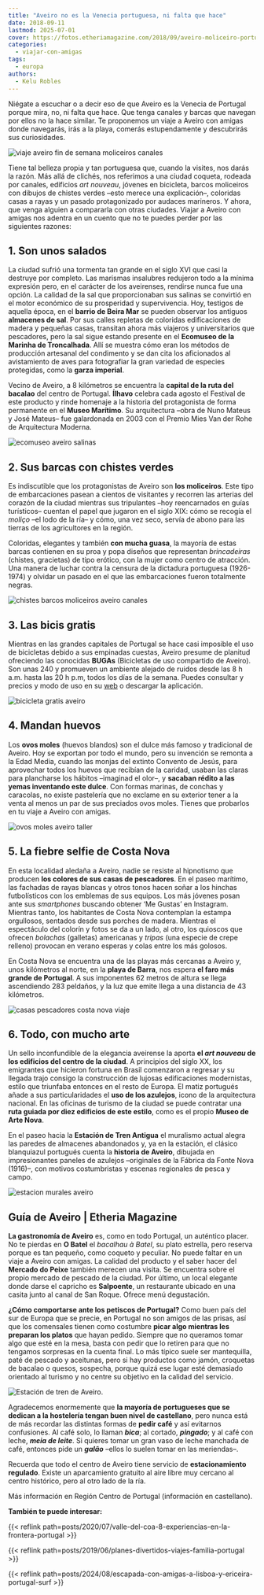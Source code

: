 ```yaml
---
title: "Aveiro no es la Venecia portuguesa, ni falta que hace"
date: 2018-09-11
lastmod: 2025-07-01
cover: https://fotos.etheriamagazine.com/2018/09/aveiro-moliceiro-portugal-e1556956577209.jpg
categories: 
  - viajar-con-amigas
tags: 
  - europa
authors: 
  - Kelu Robles
---
```


Niégate a escuchar o a decir eso de que Aveiro es la Venecia de Portugal porque mira, 
no, ni falta que hace. Que tenga canales y barcas que navegan por ellos no la hace 
similar. Te proponemos un viaje a Aveiro con amigas donde navegarás, irás a la playa, 
comerás estupendamente y descubrirás sus curiosidades. 

![viaje aveiro fin de semana moliceiros canales](https://fotos.etheriamagazine.com/2018/09/Atardecer-Aveiro-Etheria-e1556956528835.jpg "Atardecer sobre los canales de Aveiro. © Kelu Robles")

<!-- LEGACY_UPDATED: Actualizado 7/2025 -->

Tiene tal belleza propia y tan portuguesa que, cuando la visites, nos darás la razón. 
Más allá de clichés, nos referimos a una ciudad coqueta, rodeada por canales, edificios 
_art nouveau_, jóvenes en bicicleta, barcos moliceiros con dibujos de chistes verdes 
–esto merece una explicación–, coloridas casas a rayas y un pasado protagonizado por 
audaces marineros. Y ahora, que venga alguien a compararla con otras ciudades. Viajar a 
Aveiro con amigas nos adentra en un cuento que no te puedes perder por las siguientes 
razones: 

## 1\. Son unos salados

La ciudad sufrió una tormenta tan grande en el siglo XVI que casi la destruye por 
completo. Las marismas insalubres redujeron todo a la mínima expresión pero, en el 
carácter de los aveirenses, rendirse nunca fue una opción. La calidad de la sal que 
proporcionaban sus salinas se convirtió en el motor económico de su prosperidad y 
supervivencia. Hoy, testigos de aquella época, en el **barrio de Beira Mar** se pueden 
observar los antiguos **almacenes de sal**. Por sus calles repletas de coloridas 
edificaciones de madera y pequeñas casas, transitan ahora más viajeros y universitarios 
que pescadores, pero la sal sigue estando presente en el **Ecomuseo de la Marinha de 
Troncalhada**. Allí se muestra cómo eran los métodos de producción artesanal del 
condimento y se dan cita los aficionados al avistamiento de aves para fotografiar la 
gran variedad de especies protegidas, como la **garza imperial**. 

Vecino de Aveiro, a 8 kilómetros se encuentra la **capital de la ruta del bacalao** del 
centro de Portugal. **Ílhavo** celebra cada agosto el Festival de este producto y rinde 
homenaje a la historia del protagonista de forma permanente en el **Museo Marítimo**. Su 
arquitectura –obra de Nuno Mateus y José Mateus– fue galardonada en 2003 con el Premio 
Mies Van der Rohe de Arquitectura Moderna. 

![ecomuseo aveiro salinas](https://fotos.etheriamagazine.com/2018/09/Ecomuseo-aveiro-portugal.jpg "Ecomuseo de la Marinha de Troncalhada. © CMAveiro/Museo da Cidade/Imagoteca")

## 2\. Sus barcas con chistes verdes

Es indiscutible que los protagonistas de Aveiro son **los moliceiros**. Este tipo de 
embarcaciones pasean a cientos de visitantes y recorren las arterias del corazón de la 
ciudad mientras sus tripulantes –hoy reencarnados en guías turísticos– cuentan el papel 
que jugaron en el siglo XIX: cómo se recogía el _moliço_ –el lodo de la ría– y cómo, una 
vez seco, servía de abono para las tierras de los agricultores en la región. 

Coloridas, elegantes y también **con mucha guasa**, la mayoría de estas barcas contienen 
en su proa y popa diseños que representan _brincadeiras_ (chistes, gracietas) de tipo 
erótico, con la mujer como centro de atracción. Una manera de luchar contra la censura 
de la dictadura portuguesa (1926-1974) y olvidar un pasado en el que las embarcaciones 
fueron totalmente negras. 

![chistes barcos moliceiros aveiro canales](https://fotos.etheriamagazine.com/2018/09/aveiro-moliceiro-portugal-e1556956577209.jpg "Chiste verde en un moliceiro de Aveiro. © Kelu Robles")

## 3\. Las bicis gratis

Mientras en las grandes capitales de Portugal se hace casi imposible el uso de 
bicicletas debido a sus empinadas cuestas, Aveiro presume de planitud ofreciendo las 
conocidas **BUGAs** (Bicicletas de uso compartido de Aveiro). Son unas 240 y promueven 
un ambiente alejado de ruidos desde las 8 h a.m. hasta las 20 h p.m, todos los días de 
la semana. Puedes consultar y precios y modo de uso en su 
[web](https://buga.cm-aveiro.pt/) o descargar la aplicación. 

![bicicleta gratis aveiro](https://fotos.etheriamagazine.com/2018/09/bicicletas-buga-aveiro-e1556956600706.jpg "El préstamo de bicicletas en Aveiro es gratuito. Busca las famosas BUGAs.")

## 4\. Mandan huevos

Los **ovos moles** (huevos blandos) son el dulce más famoso y tradicional de Aveiro. Hoy 
se exportan por todo el mundo, pero su invención se remonta a la Edad Media, cuando las 
monjas del extinto Convento de Jesús, para aprovechar todos los huevos que recibían de 
la caridad, usaban las claras para plancharse los hábitos –imaginad el olor–, y 
**sacaban rédito a las yemas inventando este dulce**. Con formas marinas, de conchas y 
caracolas, no existe pastelería que no exclame en su exterior tener a la venta al menos 
un par de sus preciados ovos moles. Tienes que probarlos en tu viaje a Aveiro con 
amigas. 

![ovos moles aveiro taller](https://fotos.etheriamagazine.com/2018/09/ovos-moles-aveiro-taller-e1556956620398.jpg "Taller y venta de ovos moles en Oficina do Doce (Aveiro). © Pepa García")

## 5\. La fiebre selfie de Costa Nova

En esta localidad aledaña a Aveiro, nadie se resiste al hipnotismo que producen **los 
colores de sus casas de pescadores**. En el paseo marítimo, las fachadas de rayas 
blancas y otros tonos hacen soñar a los hinchas futbolísticos con los emblemas de sus 
equipos. Los más jóvenes posan ante sus _smartphones_ buscando obtener ‘Me Gustas’ en 
Instagram. Mientras tanto, los habitantes de Costa Nova contemplan la estampa 
orgullosos, sentados desde sus porches de madera. Mientras el espectáculo del colorín y 
fotos se da a un lado, al otro, los quioscos que ofrecen _bolachas_ (galletas) 
americanas y _tripas_ (una especie de crepe relleno) provocan en verano esperas y colas 
entre los más golosos. 

En Costa Nova se encuentra una de las playas más cercanas a Aveiro y, unos kilómetros al 
norte, en la **playa de Barra**, nos espera **el faro más grande de Portugal**. A sus 
imponentes 62 metros de altura se llega ascendiendo 283 peldaños, y la luz que emite 
llega a una distancia de 43 kilómetros. 

![casas pescadores costa nova viaje](https://fotos.etheriamagazine.com/2018/09/Costa-Nova-casas-rayas-e1556956642957.jpg "Antiguas casas de pescadores en Costa Nova. © Pepa García")

## 6\. Todo, con mucho arte

Un sello inconfundible de la elegancia aveirense la aporta **el _art nouveau_ de los 
edificios del centro de la ciudad**. A principios del siglo XX, los emigrantes que 
hicieron fortuna en Brasil comenzaron a regresar y su llegada trajo consigo la 
construcción de lujosas edificaciones modernistas, estilo que triunfaba entonces en el 
resto de Europa. El matiz portugués añade a sus particularidades el **uso de los 
azulejos**, icono de la arquitectura nacional. En las oficinas de turismo de la ciudad 
se puede contratar una **ruta guiada por diez edificios de este estilo**, como es el 
propio **Museo de Arte Nova**. 

En el paseo hacia la **Estación de Tren Antigua** el muralismo actual alegra las paredes 
de almacenes abandonados y, ya en la estación, el clásico blanquiazul portugués cuenta 
la **historia de Aveiro**, dibujada en impresionantes paneles de azulejos –originales de 
la Fábrica da Fonte Nova (1916)–, con motivos costumbristas y escenas regionales de 
pesca y campo. 

![estacion murales aveiro](https://fotos.etheriamagazine.com/2018/09/Estacion-murales-aveiro-e1556956663242.jpg "Estación de Tren Antigua y murales situados en el camino a la misma. © Kelu Robles")

## Guía de Aveiro | Etheria Magazine

**La gastronomía de Aveiro** es, como en todo Portugal, un auténtico placer. No te 
pierdas en **O Batel** el _bacalhau à Batel_, su plato estrella, pero reserva porque es 
tan pequeño, como coqueto y peculiar. No puede faltar en un viaje a Aveiro con amigas. 
La calidad del producto y el saber hacer del **Mercado do Peixe** también merecen una 
visita. Se encuentra sobre el propio mercado de pescado de la ciudad. Por último, un 
local elegante donde darse el capricho es **Salpoente**, un restaurante ubicado en una 
casita junto al canal de San Roque. Ofrece menú degustación. 

**¿Cómo comportarse ante los petiscos de Portugal?** Como buen país del sur de Europa 
que se precie, en Portugal no son amigos de las prisas, así que los comensales tienen 
como costumbre **picar algo mientras les preparan los platos** que hayan pedido. Siempre 
que no queramos tomar algo que esté en la mesa, basta con pedir que lo retiren para que 
no tengamos sorpresas en la cuenta final. Lo más típico suele ser mantequilla, paté de 
pescado y aceitunas, pero si hay productos como jamón, croquetas de bacalao o quesos, 
sospecha, porque quizá ese lugar esté demasiado orientado al turismo y no centre su 
objetivo en la calidad del servicio. 

![Estación de tren de Aveiro.](https://fotos.etheriamagazine.com/2018/09/aveiro-estacion-tren.jpg "Estación de tren de Aveiro.")

Agradecemos enormemente que **la mayoría de portugueses que se dedican a la hostelería 
tengan buen nivel de castellano**, pero nunca está de más recordar las distintas formas 
de **pedir café** y así evitarnos confusiones. Al café solo, lo llaman _**bica**_; al 
cortado, _**pingado**_; y al café con leche, _**meia de leite**_. Si quieres tomar un 
gran vaso de leche manchada de café, entonces pide un _**galão**_ –ellos lo suelen tomar 
en las meriendas–. 

Recuerda que todo el centro de Aveiro tiene servicio de **estacionamiento regulado**. 
Existe un aparcamiento gratuito al aire libre muy cercano al centro histórico, pero al 
otro lado de la ría. 

Más información en Región Centro de Portugal (información en castellano). 

**También te puede interesar:** 

{{< reflink path=posts/2020/07/valle-del-coa-8-experiencias-en-la-frontera-portugal >}} 

{{< reflink path=posts/2019/06/planes-divertidos-viajes-familia-portugal >}} 

{{< reflink path=posts/2024/08/escapada-con-amigas-a-lisboa-y-ericeira-portugal-surf >}}
